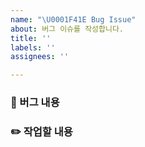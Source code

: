 ```yaml
---
name: "\U0001F41E Bug Issue"
about: 버그 이슈를 작성합니다.
title: ''
labels: ''
assignees: ''

---
```


### 🐞 버그 내용

### ✏️ 작업할 내용
